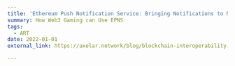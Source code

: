 ```yaml
---
title: 'Ethereum Push Notification Service: Bringing Notifications to NFT Gaming'
summary: How Web3 Gaming can Use EPNS
tags:
  - ART
date: 2022-01-01
external_link: https://axelar.network/blog/blockchain-interoperability-how-to-achieve-it-securely

---
```

